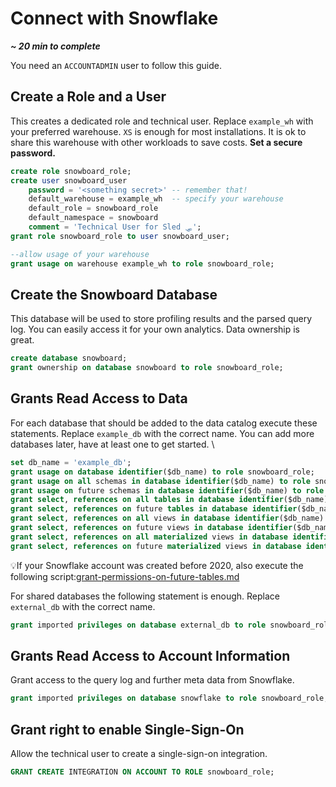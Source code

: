 # Connect with Snowflake

_**\~ 20 min to complete**_

You need an `ACCOUNTADMIN` user to follow this guide.

## Create a Role and a User

This creates a dedicated role and technical user. Replace `example_wh` with your preferred warehouse. `XS` is enough for most installations. It is ok to share this warehouse with other workloads to save costs. **Set a secure password.**

```sql
create role snowboard_role;
create user snowboard_user
    password = '<something secret>' -- remember that!
    default_warehouse = example_wh  -- specify your warehouse
    default_role = snowboard_role
    default_namespace = snowboard
    comment = 'Technical User for Sled 🛷';
grant role snowboard_role to user snowboard_user;

--allow usage of your warehouse
grant usage on warehouse example_wh to role snowboard_role;
```

## Create the Snowboard Database

This database will be used to store profiling results and the parsed query log. You can easily access it for your own analytics. Data ownership is great.

```sql
create database snowboard;
grant ownership on database snowboard to role snowboard_role;
```

## Grants Read Access to Data

For each database that should be added to the data catalog execute these statements. Replace `example_db` with the correct name. You can add more databases later, have at least one to get started. \


```sql
set db_name = 'example_db';
grant usage on database identifier($db_name) to role snowboard_role;
grant usage on all schemas in database identifier($db_name) to role snowboard_role;
grant usage on future schemas in database identifier($db_name) to role snowboard_role;
grant select, references on all tables in database identifier($db_name) to role snowboard_role;
grant select, references on future tables in database identifier($db_name) to role snowboard_role;
grant select, references on all views in database identifier($db_name) to role snowboard_role;
grant select, references on future views in database identifier($db_name) to role snowboard_role;
grant select, references on all materialized views in database identifier($db_name) to role snowboard_role;
grant select, references on future materialized views in database identifier($db_name) to role snowboard_role;
```

💡If your Snowflake account was created before 2020, also execute the following script:[grant-permissions-on-future-tables.md](grant-permissions-on-future-tables.md "mention")



For shared databases the following statement is enough. Replace `external_db` with the correct name.

```sql
grant imported privileges on database external_db to role snowboard_role;
```

## Grants Read Access to Account Information

Grant access to the query log and further meta data from Snowflake.

```sql
grant imported privileges on database snowflake to role snowboard_role;
```

## Grant right to enable Single-Sign-On

Allow the technical user to create a single-sign-on integration.

```sql
GRANT CREATE INTEGRATION ON ACCOUNT TO ROLE snowboard_role;
```

